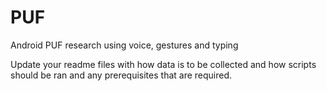 # PUF
Android PUF research using voice, gestures and typing


Update your readme files with how data is to be collected and how scripts should be ran and any prerequisites that are required.
